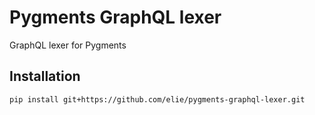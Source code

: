 # Pygments GraphQL lexer

GraphQL lexer for Pygments

## Installation

    pip install git+https://github.com/elie/pygments-graphql-lexer.git


